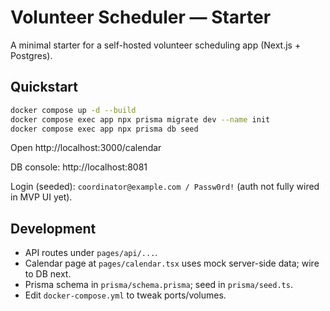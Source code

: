 
# Volunteer Scheduler — Starter

A minimal starter for a self-hosted volunteer scheduling app (Next.js + Postgres).

## Quickstart

```bash
docker compose up -d --build
docker compose exec app npx prisma migrate dev --name init
docker compose exec app npx prisma db seed
```

Open http://localhost:3000/calendar

DB console: http://localhost:8081

Login (seeded): `coordinator@example.com / Passw0rd!` (auth not fully wired in MVP UI yet).

## Development

- API routes under `pages/api/...`.
- Calendar page at `pages/calendar.tsx` uses mock server-side data; wire to DB next.
- Prisma schema in `prisma/schema.prisma`; seed in `prisma/seed.ts`.
- Edit `docker-compose.yml` to tweak ports/volumes.
